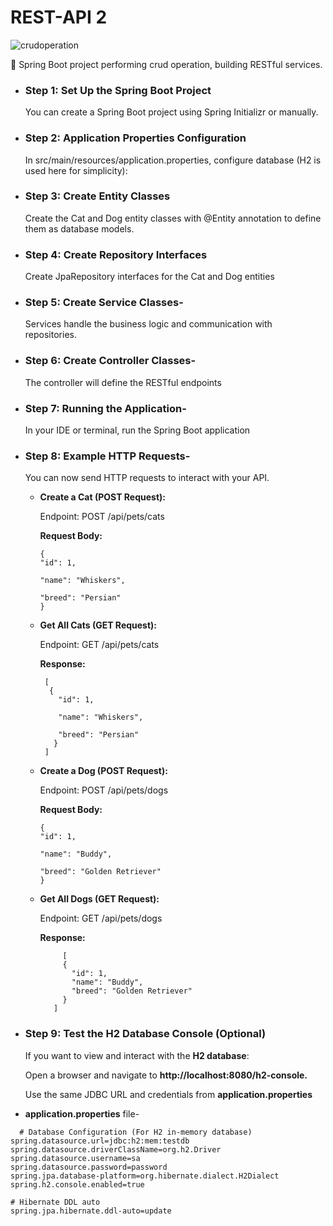 # REST-API 2
![crudoperation](https://img.shields.io/badge/crud_operation-2F3134?style=for-the-badge&logo=crud_operation&logoColor=white)

 🔸 Spring Boot project performing crud operation, building RESTful services.

- ### Step 1: Set Up the Spring Boot Project
 
  You can create a Spring Boot project using Spring Initializr or manually.
  
- ### Step 2: Application Properties Configuration
  
  In src/main/resources/application.properties, configure database (H2 is used here for simplicity):
  
- ### Step 3: Create Entity Classes
  
  Create the Cat and Dog entity classes with @Entity annotation to define them as database models.
  
- ### Step 4: Create Repository Interfaces
  
  Create JpaRepository interfaces for the Cat and Dog entities
  
- ### Step 5: Create Service Classes-

  Services handle the business logic and communication with repositories.

- ### Step 6: Create Controller Classes-
  
  The controller will define the RESTful endpoints
  
- ### Step 7: Running the Application-
  
  In your IDE or terminal, run the Spring Boot application 

- ### Step 8: Example HTTP Requests-
  
  You can now send HTTP requests to interact with your API.
  
   - **Create a Cat (POST Request):**
  
     Endpoint: POST /api/pets/cats

     **Request Body:**
        ```
        {
        "id": 1,
     
        "name": "Whiskers",
     
        "breed": "Persian"
        }
        ```
  
  - **Get All Cats (GET Request):**
    
     Endpoint: GET /api/pets/cats
    
     **Response:**
      ```
       [
        {
          "id": 1,
    
          "name": "Whiskers",
    
          "breed": "Persian"
         }
       ]
     ```
   - **Create a Dog (POST Request):**
     
     Endpoint: POST /api/pets/dogs

     **Request Body:**
      ```
      {
      "id": 1,
     
      "name": "Buddy",
     
      "breed": "Golden Retriever"
     }
      ```
    
   - **Get All Dogs (GET Request):**
    
      Endpoint: GET /api/pets/dogs
  
      **Response:**
  
       ```
            [
            {
              "id": 1,
              "name": "Buddy",
              "breed": "Golden Retriever"
            }
          ]
       ```
  
- ### Step 9: Test the H2 Database Console (Optional)
  
   If you want to view and interact with the **H2 database**:

   Open a browser and navigate to **http://localhost:8080/h2-console.**

   Use the same JDBC URL and credentials from **application.properties**
  
  
- **application.properties**   file-

```
  # Database Configuration (For H2 in-memory database)
spring.datasource.url=jdbc:h2:mem:testdb
spring.datasource.driverClassName=org.h2.Driver
spring.datasource.username=sa
spring.datasource.password=password
spring.jpa.database-platform=org.hibernate.dialect.H2Dialect
spring.h2.console.enabled=true

# Hibernate DDL auto
spring.jpa.hibernate.ddl-auto=update

```
